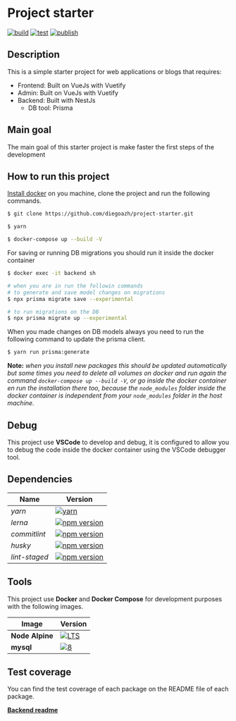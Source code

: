 # Project starter

[![build](https://github.com/diegoazh/project-starter/workflows/build/badge.svg)](https://github.com/diegoazh/project-starter/actions?query=workflow%3Abuild)
[![test](https://github.com/diegoazh/project-starter/workflows/test/badge.svg)](https://github.com/diegoazh/project-starter/actions?query=workflow%3Atest)
[![publish](https://github.com/diegoazh/project-starter/workflows/publish/badge.svg)](https://github.com/diegoazh/project-starter/actions?query=workflow%3Apublish)

## Description

This is a simple starter project for web applications or blogs that requires:

- Frontend: Built on VueJs with Vuetify
- Admin: Built on VueJs with Vuetify
- Backend: Built with NestJs
  - DB tool: Prisma

## Main goal

The main goal of this starter project is make faster the first steps of the development

## How to run this project

[Install docker](https://www.docker.com/products/docker-desktop) on you machine, clone the project and run the following commands.

```bash
$ git clone https://github.com/diegoazh/project-starter.git

$ yarn

$ docker-compose up --build -V
```

For saving or running DB migrations you should run it inside the docker container

```bash
$ docker exec -it backend sh

# when you are in run the followin commands
# to generate and save model changes on migrations
$ npx prisma migrate save --experimental

# to run migrations on the DB
$ npx prisma migrate up --experimental
```

When you made changes on DB models always you need to run the following command to update the
prisma client.

```bash
$ yarn run prisma:generate
```

**Note:** *when you install new packages this should be updated automatically but some times you need to delete all volumes on docker and run again the command `docker-compose up --build -V`, or go inside the docker container en run the installation there too, because the `node_modules` folder inside the docker container is independent from your `node_modules` folder in the host machine.*

## Debug

This project use **VSCode** to develop and debug, it is configured to allow you to debug the code
inside the docker container using the VSCode debugger tool.

## Dependencies

|Name|Version|
|----|-------|
|*yarn*|[![yarn](https://img.shields.io/badge/version-1.22.4-blue)](https://yarnpkg.com/getting-started)|
|*lerna*|[![npm version](https://badge.fury.io/js/lerna.svg)](https://badge.fury.io/js/lerna)|
|*commitlint*|[![npm version](https://badge.fury.io/js/commitlint.svg)](https://badge.fury.io/js/commitlint)|
|*husky*|[![npm version](https://badge.fury.io/js/husky.svg)](https://badge.fury.io/js/husky)|
|*lint-staged*|[![npm version](https://badge.fury.io/js/lint-staged.svg)](https://badge.fury.io/js/lint-staged)|

## Tools

This project use **Docker** and **Docker Compose** for development purposes with the following images.

|Image|Version|
|----|-------|
|**Node Alpine**|[![LTS](https://img.shields.io/badge/version-LTS-blue)](https://hub.docker.com/_/node)|
|**mysql**|[![8](https://img.shields.io/badge/version-8-blue)](https://hub.docker.com/_/mysql)|

## Test coverage

You can find the test coverage of each package on the README file of each package.

[**Backend readme**](/packages/backend/README.md#test-coverage)
